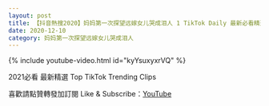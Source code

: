 ```yaml
---
layout: post
title: 【抖音熱搜2020】妈妈第一次探望远嫁女儿哭成泪人 1 TikTok Daily 最新必看精選合集2020 12 10
date: 2020-12-10
category: 妈妈第一次探望远嫁女儿哭成泪人
---
```


{% include youtube-video.html id="kyYsuxyxrVQ" %}

2021必看 最新精選 Top TikTok Trending Clips

喜歡請點贊轉發加訂閱 Like & Subscribe：[YouTube](https://www.youtube.com/channel/UCAoR7VcanIPd04uEq_GIylA/videos)

